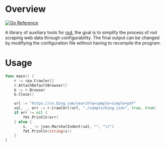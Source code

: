 
# Overview


[![Go Reference](https://pkg.go.dev/badge/github.com/rpdg/rod-helper.svg)](https://pkg.go.dev/github.com/rpdg/rod-helper)


A library of auxiliary tools for [rod](https://github.com/go-rod/rod), the goal is to simplify the process of rod scraping web data through configurability. The final output can be changed by modifying the configuration file without having to recompile the program.

# Usage

```go
func main() {
	r := rpa.Crawler{}
	r.AttachDefaultBrowser()
	b := r.Browser
	b.Close()

	url := "https://cn.bing.com/search?q=sample+simple+pdf"
	val, _, err := r.CrawlUrl(url, "./sample/bing.json", true, true)
	if err != nil {
		fmt.Println(err)
	} else {
		s, _ := json.MarshalIndent(val, "", "\t")
		fmt.Println(string(s))
	}
}
```

